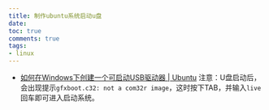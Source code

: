 ```yaml
---
title: 制作ubuntu系统启动u盘
date:
toc: true
comments: true
tags:
- linux
---
```



- [如何在Windows下创建一个可启动USB驱动器 | Ubuntu](http://www.ubuntu.org.cn/download/desktop/create-a-usb-stick-on-windows)
注意：U盘启动后，会出现提示`gfxboot.c32: not a com32r image`，这时按下TAB，并输入`live`回车即可进入启动系统。
